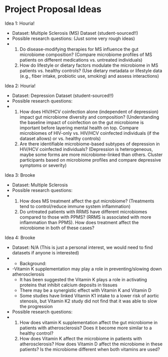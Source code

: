 # Project Proposal Ideas

Idea 1: Houria!
- Dataset: Multiple Sclerosis (MS) Dataset (student-sourced!!)
- Possible research questions: (Just some very rough ideas)
- 1) Do disease-modifying therapies for MS influence the gut microbiome composition? (Compare microbiome profiles of MS patients on different medications vs. untreated individuals)
  2) How do lifestyle or dietary factors modulate the microbiome in MS patients vs. healthy controls? (Use dietary metadata or lifestyle data (e.g., fiber intake, probiotic use, smoking) and assess interactions)

Idea 2: Houria!
- Dataset: Depression Dataset (student-sourced!!)
- Possible research questions:
- 1) How does HIV/HCV coinfection alone (independent of depression) impact gut microbiome diversity and composition? (Understanding the baseline impact of coinfection on the gut microbiome is important before layering mental health on top. Compare microbiomes of HIV-only vs. HIV/HCV coinfected individuals (if the dataset allows) or vs. healthy controls)
  2) Are there identifiable microbiome-based subtypes of depression in HIV/HCV coinfected individuals? (Depression is heterogeneous, maybe some forms are more microbiome-linked than others. Cluster participants based on microbiome profiles and compare depressive symptoms or severity)

Idea 3: Brooke
- Dataset: Multiple Sclerosis
- Possible research questions:
- 1) How does MS treatment affect the gut microbiome? (Treatments tend to control/reduce immune system inflammation)
  2) Do untreated patients with RRMS have different microbiomes compared to those with PPMS? (RRMS is associated with more inflammation than PPMS). How does treatment affect the microbiome in both of these cases?
 
Idea 4: Brooke
- Dataset: N/A (This is just a personal interest, we would need to find datasets if anyone is interested)
- - Background:
- -Vitamin K supplementation may play a role in preventing/slowing down atherosclerosis
  - It has been suggested the Vitamin K plays a role in activating proteins that inhibit calcium deposits in tissues
  - There may be a synergistic effect with Vitamin K and Vitamin D
  - Some studies have linked Vitamin K1 intake to a lower risk of aortic stenosis, but Vitamin K2 study did not find that it was able to slow the progression 
- Possible research questions:
- 1) How does vitamin K supplementation affect the gut microbiome in patients with atherosclerosis? Does it become more similar to a healthy control?
  2) How does Vitamin K affect the microbiome in patients with atherosclerosis? How does Vitamin D affect the microbiome in these patients? Is the microbiome different when both vitamins are used? 

